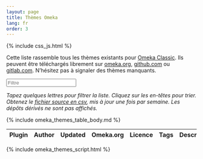 ```yaml
---
layout: page
title: Thèmes Omeka
lang: fr
order: 3
---
```


{% include css_js.html %}

Cette liste rassemble tous les thèmes existants pour [Omeka Classic](https://omeka.org/classic).
Ils peuvent être téléchargés librement sur [omeka.org](https://omeka.org/classic/themes), [github.com](https://github.com) ou [gitlab.com](https://gitlab.com).
N’hésitez pas à signaler des thèmes manquants.

<div class="container-fluid">
<div id="entry-list">
    <div class="row" style="margin-bottom:10px;">
        <input type="text" class="search form-control" placeholder="Filtre" />
    </div>
    <p><em>
    Tapez quelques lettres pour filtrer la liste. Cliquez sur les en-têtes pour trier. Obtenez le <a href="https://github.com/Daniel-KM/UpgradeToOmekaS/blob/master/_data/omeka_themes.csv">fichier source en csv</a>, mis à jour une fois par semaine. Les dépôts dérivés ne sont pas affichés.
    </em></p>
    <div class="row">
        <table class="table table-striped">
            <thead>
                <tr>
                    <th><span class="sort" data-sort="addon-link">Plugin</span></th>
                    <th><span class="sort" data-sort="addon-author">Author</span></th>
                    <th><span class="sort" data-sort="addon-updated">Updated</span></th>
                    <th><span class="sort" data-sort="addon-omeka-org">Omeka.org</span></th>
                    <th><span class="sort" data-sort="addon-license">Licence</span></th>
                    <th><span class="sort" data-sort="addon-tags">Tags</span></th>
                    <th><span class="sort" data-sort="addon-description">Description</span></th>
                    <th><span class="sort" data-sort="addon-downloads" title="Warning: The number of downloads don’t mean popularity. In particular, some addons have no release and some other ones have many releases.">Downloads</span></th>
                </tr>
            </thead>
            {% include omeka_themes_table_body.md %}
        </table>
    </div>
</div>
</div>

{% include omeka_themes_script.html %}
